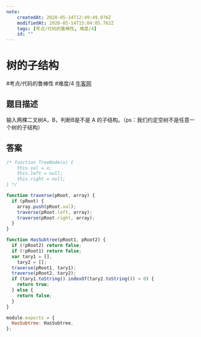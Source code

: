 ```yaml
---
note:
    createdAt: 2020-05-14T12:49:49.076Z
    modifiedAt: 2020-05-14T15:04:05.762Z
    tags: [考点/代码的鲁棒性, 难度/4]
    id: ""
---
```

# 树的子结构
#考点/代码的鲁棒性 #难度/4  [牛客网](https://www.nowcoder.com/practice/6e196c44c7004d15b1610b9afca8bd88?tpId=13&tqId=11170&tPage=4&rp=4&ru=/ta/coding-interviews&qru=/ta/coding-interviews/question-ranking)

<!-- @crossnote.comment "id":"d5d91764-6202-4f00-846f-87b276f8da88" -->  
## 题目描述
输入两棵二叉树A，B，判断B是不是 A 的子结构。（ps：我们约定空树不是任意一个树的子结构）

## 答案
```javascript
/* function TreeNode(x) {
    this.val = x;
    this.left = null;
    this.right = null;
} */

function traverse(pRoot, array) {
  if (pRoot) {
    array.push(pRoot.val);
    traverse(pRoot.left, array);
    traverse(pRoot.right, array);
  }
}

function HasSubtree(pRoot1, pRoot2) {
  if (!pRoot2) return false;
  if (!pRoot1) return false;
  var tary1 = [],
    tary2 = [];
  traverse(pRoot1, tary1);
  traverse(pRoot2, tary2);
  if (tary1.toString().indexOf(tary2.toString()) > 0) {
    return true;
  } else {
    return false;
  }
}

module.exports = {
  HasSubtree: HasSubtree,
};
```